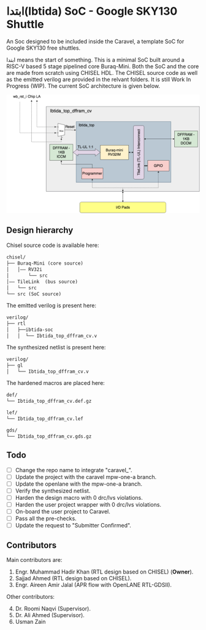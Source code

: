 # ابتدا(Ibtida) SoC - Google SKY130 Shuttle 
An Soc designed to be included inside the Caravel, a template SoC for Google SKY130 free shuttles. 

ابتدا means the start of something. This is a minimal SoC built around a RISC-V based 5 stage pipelined core Buraq-Mini. Both the SoC and the core are made from scratch using CHISEL HDL. The CHISEL source code as well as the emitted verilog are provided in the relvant folders. It is still Work In Progress (WIP). The current SoC architecture is given below.

<p align=”center”>
<img src="/doc/ibtida-soc.png" > 
</p>

## Design hierarchy

Chisel source code is available here:
```
chisel/
├── Buraq-Mini (core source)
│   │–– RV32i
│       └── src
│–– TileLink  (bus source)
│   └── src
└── src (SoC source)
```
The emitted verilog is present here:
```
verilog/
├── rtl
│   ├──ibtida-soc
│   │  └── Ibtida_top_dffram_cv.v

```
The synthesized netlist is present here:
```
verilog/
├── gl
│   └── Ibtida_top_dffram_cv.v
```
The hardened macros are placed here:
```
def/
└── Ibtida_top_dffram_cv.def.gz
```
```
lef/
└── Ibtida_top_dffram_cv.lef
```
```
gds/
└── Ibtida_top_dffram_cv.gds.gz
```

## Todo
- [ ] Change the repo name to integrate "caravel_".
- [ ] Update the project with the caravel mpw-one-a branch.
- [ ] Update the openlane with the mpw-one-a branch.
- [ ] Verify the synthesized netlist.
- [ ] Harden the design macro with 0 drc/lvs violations.
- [ ] Harden the user project wrapper with 0 drc/lvs violations.
- [ ] On-board the user project to Caravel.
- [ ] Pass all the pre-checks.
- [ ] Update the request to "Submitter Confirmed".

## Contributors
Main contributors are:
1. Engr. Muhammad Hadir Khan (RTL design based on CHISEL) (__Owner__).
2. Sajjad Ahmed              (RTL design based on CHISEL).
3. Engr. Aireen Amir Jalal  (APR flow with OpenLANE RTL-GDSII).

Other contributors:

4. Dr. Roomi Naqvi (Supervisor).
5. Dr. Ali Ahmed (Supervisor).
6. Usman Zain

